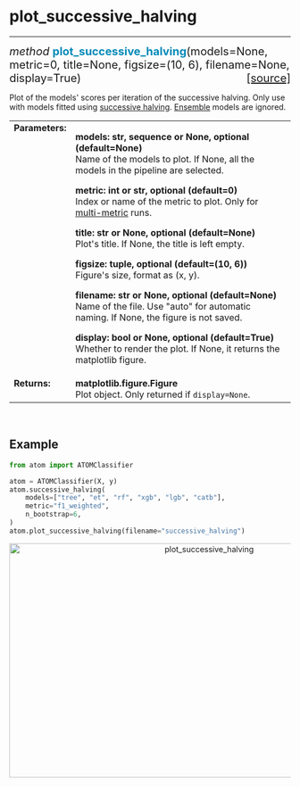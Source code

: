 # plot_successive_halving
-------------------------

<div style="font-size:20px">
<em>method</em> <strong style="color:#008AB8">plot_successive_halving</strong>(models=None,
metric=0, title=None, figsize=(10, 6), filename=None, display=True)
<span style="float:right">
<a href="https://github.com/tvdboom/ATOM/blob/master/atom/plots.py#L736">[source]</a>
</span>
</div>

Plot of the models' scores per iteration of the successive
halving. Only use with models fitted using [successive halving](../../../user_guide/training/#successive-halving).
[Ensemble](../../../user_guide/models/#ensembles) models are
ignored.

<table style="font-size:16px">
<tr>
<td width="20%" class="td_title" style="vertical-align:top"><strong>Parameters:</strong></td>
<td width="80%" class="td_params">
<p>
<strong>models: str, sequence or None, optional (default=None)</strong><br>
Name of the models to plot. If None, all the models in the pipeline are selected.
</p>
<p>
<strong>metric: int or str, optional (default=0)</strong><br>
Index or name of the metric to plot. Only for <a href="../../../user_guide/training/#metric">multi-metric</a> runs.
</p>
<p>
<strong>title: str or None, optional (default=None)</strong><br>
Plot's title. If None, the title is left empty.
</p>
<p>
<strong>figsize: tuple, optional (default=(10, 6))</strong><br>
Figure's size, format as (x, y).
</p>
<p>
<strong>filename: str or None, optional (default=None)</strong><br>
Name of the file. Use "auto" for automatic naming.
If None, the figure is not saved.
</p>
<p>
<strong>display: bool or None, optional (default=True)</strong><br>
Whether to render the plot. If None, it returns the matplotlib figure.
</p>
</td>
</tr>
<tr>
<td width="20%" class="td_title" style="vertical-align:top"><strong>Returns:</strong></td>
<td width="80%" class="td_params">
<strong>matplotlib.figure.Figure</strong><br>
Plot object. Only returned if <code>display=None</code>.
</td>
</tr>
</table>
<br />



## Example

```python
from atom import ATOMClassifier

atom = ATOMClassifier(X, y)
atom.successive_halving(
    models=["tree", "et", "rf", "xgb", "lgb", "catb"],
    metric="f1_weighted",
    n_bootstrap=6,
)
atom.plot_successive_halving(filename="successive_halving")
```

<div align="center">
    <img src="../../../img/plots/plot_successive_halving.png" alt="plot_successive_halving" width="700" height="420"/>
</div>
